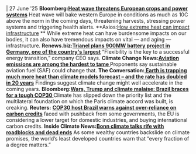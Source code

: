 | 27 June '25
**Bloomberg:[Heat wave threatens European crops and power systems](https://www.bloomberg.com/news/articles/2025-06-27/saharan-heat-blast-to-stress-european-crops-and-power-systems)**
Heat wave will bake western Europe in conditions as much as 10C above the norm in the coming days, threatening harvests, stressing power systems and triggering health alerts.
**Axios:[How extreme heat can impact infrastructure](https://www.axios.com/2025/06/26/extreme-heat-infrastructure) **
While extreme heat can have burdensome impacts on our bodies, it can also have tremendous impacts on vital — and aging — infrastructure.
**Renews.biz:[Trianel plans 900MW battery project in Germany, one of the country's largest](https://renews.biz/101413/trianel-plans-900mw-battery-project-in-germany/)**
“Flexibility is the key to a successful energy transition,” company CEO says.
**Climate Change News:[Aviation emissions are among the hardest to tame ](https://www.climatechangenews.com/explainer/what-is-sustainable-aviation-fuel-saf/)**
Proponents say sustainable aviation fuel (SAF) could change that.
**The Conversation:[ Earth is trapping much more heat than climate models forecast – and the rate has doubled in 20 years](https://theconversation.com/earth-is-trapping-much-more-heat-than-climate-models-forecast-and-the-rate-has-doubled-in-20-years-258822)**
Findings suggest climate change might well accelerate in the coming years.
**Bloomberg:[Wars, Trump and climate malaise: Brazil braces for a tough COP30 ](https://www.bloomberg.com/news/articles/2025-06-27/wars-trump-and-climate-malaise-brazil-braces-for-a-tough-cop30?sref=peEFYOHm)**
Climate has slipped down the priority list and the multilateral foundation on which the Paris climate accord was built, is creaking.
**Reuters:** [**COP30 host Brazil warns against over-reliance on carbon credits**](https://www.reuters.com/sustainability/cop/cop30-host-brazil-warns-against-over-reliance-carbon-credits-2025-06-26/)
faced with pushback from some governments, the EU is considering a lower target for domestic industries, and buying international carbon credits.
**Inside Climate News:[Bonn climate talks rife with roadblocks and dead ends](https://insideclimatenews.org/news/27062025/bonn-climate-talks-roadblocks/)**
As some wealthy countries backslide on climate promises, the world’s least developed countries warn that “every fraction of a degree matters.”